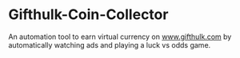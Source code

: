 # Gifthulk-Coin-Collector
An automation tool to earn virtual currency on www.gifthulk.com by automatically watching ads and playing a luck vs odds game. 
